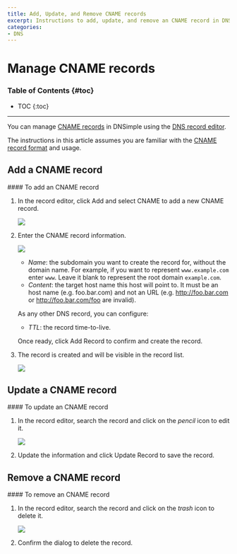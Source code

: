 ```yaml
---
title: Add, Update, and Remove CNAME records
excerpt: Instructions to add, update, and remove an CNAME record in DNSimple.
categories:
- DNS
---
```


# Manage CNAME records

### Table of Contents {#toc}

* TOC
{:toc}

---

You can manage [CNAME records](/articles/cname-record) in DNSimple using the [DNS record editor](/articles/record-editor).

The instructions in this article assumes you are familiar with the [CNAME record format](/articles/cname-record#record-format) and usage.


## Add a CNAME record

<div class="section-steps" markdown="1">
#### To add an CNAME record

1.  In the record editor, click <label>Add</label> and select <label>CNAME</label> to add a new CNAME record.

    ![](/files/record-cname-create-select.png)

1.  Enter the CNAME record information.

    ![](/files/record-cname-create-new.png)

    - _Name_: the subdomain you want to create the record for, without the domain name. For example, if you want to represent `www.example.com` enter `www`. Leave it blank to represent the root domain `example.com`.
    - _Content_: the target host name this host will point to. It must be an host name (e.g. foo.bar.com) and not an URL (e.g. http://foo.bar.com or http://foo.bar.com/foo are invalid).

    As any other DNS record, you can configure:

    - _TTL_: the record time-to-live.

    Once ready, click <label>Add Record</label> to confirm and create the record.

1.  The record is created and will be visible in the record list.

    ![](/files/record-cname-item.png)

</div>


## Update a CNAME record

<div class="section-steps" markdown="1">
#### To update an CNAME record

1.  In the record editor, search the record and click on the _pencil_ icon to edit it.

    ![](/files/record-cname-item-edit.png)

1.  Update the information and click <label>Update Record</label> to save the record.
</div>


## Remove a CNAME record

<div class="section-steps" markdown="1">
#### To remove an CNAME record

1.  In the record editor, search the record and click on the _trash_ icon to delete it.

    ![](/files/record-cname-item-delete.png)

1.  Confirm the dialog to delete the record.
</div>
